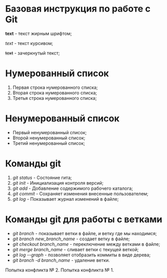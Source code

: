 # Базовая инструкция по работе с Git

**text** - текст жирным шрифтом;

*text* - текст курсивом;

~~text~~ - зачеркнутый текст;
# Нумерованный список
1. Первая строка нумерованного списка;
2. Вторая строка нумерованного списка;
3. Третья строка нумерованного списка;

# Ненумерованный список
* Первый ненумерованный список;
* Второй ненумерованный список;
* Третий ненумерованный список;

# Команды git
1. *git status* - Состояние гита;
2. *git init* - Инициализация контроля версий;
3. *git add* - Добавление содержимого рабочего каталога;
4. *git commit* - Сохраняет изменения внесенные пользователем;
5. *git log* - Показывает журнал изменений в файле; 

# Команды git для работы с ветками

* *git branch* - показывает ветки в файле, и ветку где мы находимся;
* *git branch new_branch_name* - создает ветку в файле;
* *git checkout branch_name* - переключение между ветками в файле;
* *git merge branch_name* - сливает ветки с текущей веткой;
* *git log --graph* - позволяет отобразить коммиты в виде дерева;
* *git branch -d branch_name* - удаление ветки.

Попытка конфликта № 2.
Попытка конфликта № 1.
